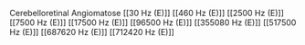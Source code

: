 Cerebelloretinal Angiomatose
[[30 Hz (E)]]
[[460 Hz (E)]]
[[2500 Hz (E)]]
[[7500 Hz (E)]]
[[17500 Hz (E)]]
[[96500 Hz (E)]]
[[355080 Hz (E)]]
[[517500 Hz (E)]]
[[687620 Hz (E)]]
[[712420 Hz (E)]]